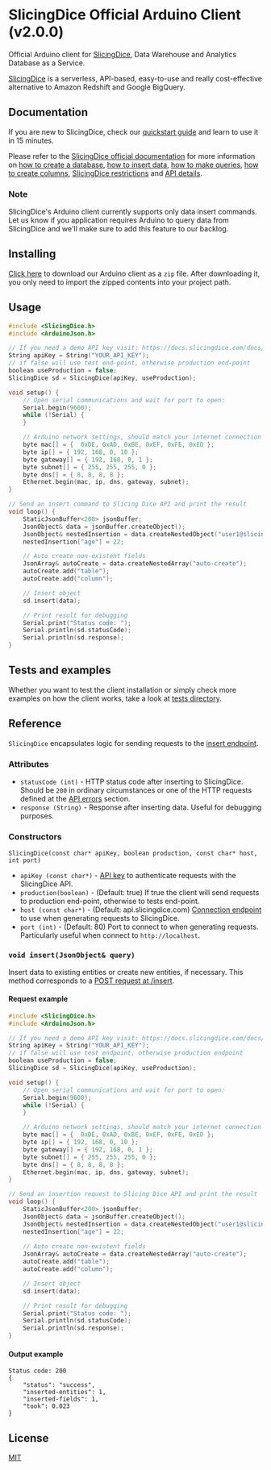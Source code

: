 # SlicingDice Official Arduino Client (v2.0.0)

Official Arduino client for [SlicingDice](http://www.slicingdice.com/), Data Warehouse and Analytics Database as a Service.  

[SlicingDice](http://www.slicingdice.com/) is a serverless, API-based, easy-to-use and really cost-effective alternative to Amazon Redshift and Google BigQuery.

## Documentation

If you are new to SlicingDice, check our [quickstart guide](https://docs.slicingdice.com/docs/quickstart-guide) and learn to use it in 15 minutes.

Please refer to the [SlicingDice official documentation](https://docs.slicingdice.com/) for more information on [how to create a database](https://docs.slicingdice.com/docs/how-to-create-a-database), [how to insert data](https://docs.slicingdice.com/docs/how-to-insert-data), [how to make queries](https://docs.slicingdice.com/docs/how-to-make-queries), [how to create columns](https://docs.slicingdice.com/docs/how-to-create-columns), [SlicingDice restrictions](https://docs.slicingdice.com/docs/current-restrictions) and [API details](https://docs.slicingdice.com/docs/api-details).

### Note

SlicingDice's Arduino client currently supports only data insert commands. Let us
know if you application requires Arduino to query data from SlicingDice
and we'll make sure to add this feature to our backlog.

## Installing

[Click here]() to download our Arduino client as a `zip` file. After downloading it, you only need to import the zipped contents into your project path.

## Usage

```c
#include <SlicingDice.h>
#include <ArduinoJson.h>

// If you need a demo API key visit: https://docs.slicingdice.com/docs/try-before-you-buy
String apiKey = String("YOUR_API_KEY");
// if false will use test end-point, otherwise production end-point
boolean useProduction = false;
SlicingDice sd = SlicingDice(apiKey, useProduction);

void setup() {
    // Open serial communications and wait for port to open:
    Serial.begin(9600);
    while (!Serial) {
    }

    // Arduino network settings, should match your internet connection properties
    byte mac[] = {  0xDE, 0xAD, 0xBE, 0xEF, 0xFE, 0xED };
    byte ip[] = { 192, 168, 0, 10 };
    byte gateway[] = { 192, 168, 0, 1 };
    byte subnet[] = { 255, 255, 255, 0 };
    byte dns[] = { 8, 8, 8, 8 };
    Ethernet.begin(mac, ip, dns, gateway, subnet);
}

// Send an insert command to Slicing Dice API and print the result
void loop() {
    StaticJsonBuffer<200> jsonBuffer;
    JsonObject& data = jsonBuffer.createObject();
    JsonObject& nestedInsertion = data.createNestedObject("user1@slicingdice.com");
    nestedInsertion["age"] = 22;

    // Auto create non-existent fields
    JsonArray& autoCreate = data.createNestedArray("auto-create");
    autoCreate.add("table");
    autoCreate.add("column");

    // Insert object
    sd.insert(data);

    // Print result for debugging
    Serial.print("Status code: ");
    Serial.println(sd.statusCode);
    Serial.println(sd.response);
}
```

## Tests and examples

Whether you want to test the client installation or simply check more examples on how the client works, take a look at [tests directory](test/).

## Reference

`SlicingDice` encapsulates logic for sending requests to the [insert endpoint](https://docs.slicingdice.com/docs/how-to-insert-data).

### Attributes

* `statusCode (int)` - HTTP status code after inserting to SlicingDice. Should be `200` in ordinary circumstances or one of the HTTP requests defined at the [API errors](https://docs.slicingdice.com/docs/api-errors) section.
* `response (String)` - Response after inserting data. Useful for debugging purposes.

### Constructors

`SlicingDice(const char* apiKey, boolean production, const char* host, int port)`
* `apiKey (const char*)` - [API key](https://docs.slicingdice.com/docs/api-keys) to authenticate requests with the SlicingDice API.
* `production(boolean)` - (Default: true) If true the client will send requests to production end-point, otherwise to tests end-point.
* `host (const char*)` - (Default: api.slicingdice.com) [Connection endpoint](https://docs.slicingdice.com/docs/api-connection-and-headers) to use when generating requests to SlicingDice.
* `port (int)` - (Default: 80) Port to connect to when generating requests. Particularly useful when connect to `http://localhost`.

### `void insert(JsonObject& query)`
Insert data to existing entities or create new entities, if necessary. This method corresponds to a [POST request at /insert](https://docs.slicingdice.com/docs/how-to-insert-data).

#### Request example

```c
#include <SlicingDice.h>
#include <ArduinoJson.h>

// If you need a demo API key visit: https://docs.slicingdice.com/docs/try-before-you-buy
String apiKey = String("YOUR_API_KEY");
// if false will use test endpoint, otherwise production endpoint
boolean useProduction = false;
SlicingDice sd = SlicingDice(apiKey, useProduction);

void setup() {
    // Open serial communications and wait for port to open:
    Serial.begin(9600);
    while (!Serial) {
    }

    // Arduino network settings, should match your internet connection properties
    byte mac[] = {  0xDE, 0xAD, 0xBE, 0xEF, 0xFE, 0xED };
    byte ip[] = { 192, 168, 0, 10 };
    byte gateway[] = { 192, 168, 0, 1 };
    byte subnet[] = { 255, 255, 255, 0 };
    byte dns[] = { 8, 8, 8, 8 };
    Ethernet.begin(mac, ip, dns, gateway, subnet);
}

// Send an insertion request to Slicing Dice API and print the result
void loop() {
    StaticJsonBuffer<200> jsonBuffer;
    JsonObject& data = jsonBuffer.createObject();
    JsonObject& nestedInsertion = data.createNestedObject("user1@slicingdice.com");
    nestedInsertion["age"] = 22;
    
    // Auto create non-existent fields
    JsonArray& autoCreate = data.createNestedArray("auto-create");
    autoCreate.add("table");
    autoCreate.add("column");

    // Insert object
    sd.insert(data);

    // Print result for debugging
    Serial.print("Status code: ");
    Serial.println(sd.statusCode);
    Serial.println(sd.response);
}
```

#### Output example

```
Status code: 200
{
    "status": "success",
    "inserted-entities": 1,
    "inserted-fields": 1,
    "took": 0.023
}
```

## License

[MIT](https://opensource.org/licenses/MIT)
